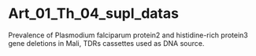 # Art_01_Th_04_supl_datas
Prevalence of Plasmodium falciparum protein2 and histidine-rich protein3 gene deletions in Mali, TDRs cassettes used as DNA source.
